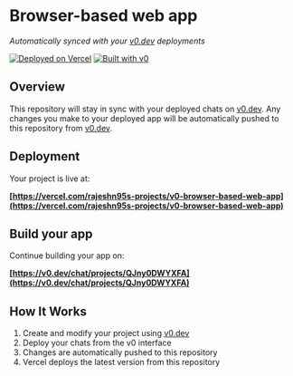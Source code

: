# Browser-based web app

*Automatically synced with your [v0.dev](https://v0.dev) deployments*

[![Deployed on Vercel](https://img.shields.io/badge/Deployed%20on-Vercel-black?style=for-the-badge&logo=vercel)](https://vercel.com/rajeshn95s-projects/v0-browser-based-web-app)
[![Built with v0](https://img.shields.io/badge/Built%20with-v0.dev-black?style=for-the-badge)](https://v0.dev/chat/projects/QJny0DWYXFA)

## Overview

This repository will stay in sync with your deployed chats on [v0.dev](https://v0.dev).
Any changes you make to your deployed app will be automatically pushed to this repository from [v0.dev](https://v0.dev).

## Deployment

Your project is live at:

**[https://vercel.com/rajeshn95s-projects/v0-browser-based-web-app](https://vercel.com/rajeshn95s-projects/v0-browser-based-web-app)**

## Build your app

Continue building your app on:

**[https://v0.dev/chat/projects/QJny0DWYXFA](https://v0.dev/chat/projects/QJny0DWYXFA)**

## How It Works

1. Create and modify your project using [v0.dev](https://v0.dev)
2. Deploy your chats from the v0 interface
3. Changes are automatically pushed to this repository
4. Vercel deploys the latest version from this repository
